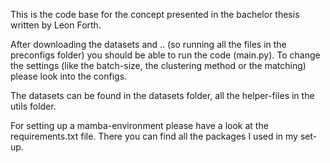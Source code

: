 This is the code base for the concept presented in
the bachelor thesis written by Leon Forth. 

After downloading the datasets and .. (so running all the
files in the preconfigs folder)
you should be able to run the code (main.py). 
To change the settings (like the batch-size, the clustering method
or the matching) please look into the configs.

The datasets can be found in the datasets folder, all the
helper-files in the utils folder.

For setting up a mamba-environment please have a look at the requirements.txt file.
There you can find all the packages I used in my set-up.

